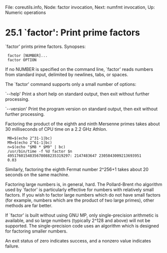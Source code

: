 File: coreutils.info,  Node: factor invocation,  Next: numfmt invocation,  Up: Numeric operations

25.1 `factor': Print prime factors
==================================

`factor' prints prime factors.  Synopses:

     factor [NUMBER]...
     factor OPTION

   If no NUMBER is specified on the command line, `factor' reads
numbers from standard input, delimited by newlines, tabs, or spaces.

   The `factor' command supports only a small number of options:

`--help'
     Print a short help on standard output, then exit without further
     processing.

`--version'
     Print the program version on standard output, then exit without
     further processing.

   Factoring the product of the eighth and ninth Mersenne primes takes
about 30 milliseconds of CPU time on a 2.2 GHz Athlon.

     M8=$(echo 2^31-1|bc)
     M9=$(echo 2^61-1|bc)
     n=$(echo "$M8 * $M9" | bc)
     /usr/bin/time -f %U factor $n
     4951760154835678088235319297: 2147483647 2305843009213693951
     0.03

   Similarly, factoring the eighth Fermat number 2^256+1 takes about 20
seconds on the same machine.

   Factoring large numbers is, in general, hard.  The Pollard-Brent rho
algorithm used by `factor' is particularly effective for numbers with
relatively small factors.  If you wish to factor large numbers which do
not have small factors (for example, numbers which are the product of
two large primes), other methods are far better.

   If `factor' is built without using GNU MP, only single-precision
arithmetic is available, and so large numbers (typically 2^128 and
above) will not be supported.  The single-precision code uses an
algorithm which is designed for factoring smaller numbers.

   An exit status of zero indicates success, and a nonzero value
indicates failure.

